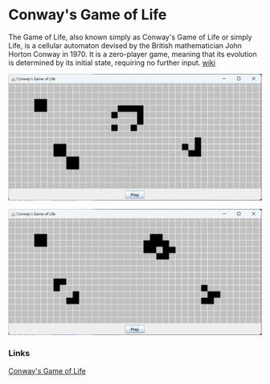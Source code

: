 # Conway's Game of Life

The Game of Life, also known simply as Conway's Game of Life or simply Life, 
is a cellular automaton devised by the British mathematician John Horton Conway in 1970.
It is a zero-player game, meaning that its evolution is determined by its initial state, requiring no further input.
[wiki](https://en.wikipedia.org/wiki/Conway%27s_Game_of_Life)

![play](screenshots/play.png)

![pause](screenshots/pause.png)

### Links
[Conway's Game of Life](https://playgameoflife.com/)
